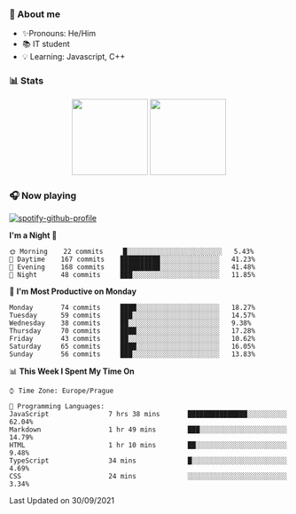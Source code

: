 ### 👋 About me

- ✨Pronouns: He/Him
- 📚 IT student
- 💡 Learning: Javascript, C++

### 📊 Stats
<p align="center">
  <img height="137px" src="https://github-readme-stats-ashy-seven.vercel.app/api?username=Nanoslav&count_private=true&theme=dark&show_icons=true" />
  <img height="137px" src="https://github-readme-stats-ashy-seven.vercel.app/api/top-langs?username=Nanoslav&count_private=true&layout=compact&theme=dark" />
</p>

### 🎧 Now playing
[![spotify-github-profile](https://spotify-github-profile.vercel.app/api/view?uid=g509347fts6blldcmm8uxhzib&cover_image=true&theme=novatorem)](https://spotify-github-profile.vercel.app/api/view?uid=g509347fts6blldcmm8uxhzib&redirect=true)

<!--START_SECTION:waka-->
**I'm a Night 🦉** 

```text
🌞 Morning    22 commits     █░░░░░░░░░░░░░░░░░░░░░░░░   5.43% 
🌆 Daytime    167 commits    ██████████░░░░░░░░░░░░░░░   41.23% 
🌃 Evening    168 commits    ██████████░░░░░░░░░░░░░░░   41.48% 
🌙 Night      48 commits     ███░░░░░░░░░░░░░░░░░░░░░░   11.85%

```
📅 **I'm Most Productive on Monday** 

```text
Monday       74 commits     ████░░░░░░░░░░░░░░░░░░░░░   18.27% 
Tuesday      59 commits     ███░░░░░░░░░░░░░░░░░░░░░░   14.57% 
Wednesday    38 commits     ██░░░░░░░░░░░░░░░░░░░░░░░   9.38% 
Thursday     70 commits     ████░░░░░░░░░░░░░░░░░░░░░   17.28% 
Friday       43 commits     ██░░░░░░░░░░░░░░░░░░░░░░░   10.62% 
Saturday     65 commits     ████░░░░░░░░░░░░░░░░░░░░░   16.05% 
Sunday       56 commits     ███░░░░░░░░░░░░░░░░░░░░░░   13.83%

```


📊 **This Week I Spent My Time On** 

```text
⌚︎ Time Zone: Europe/Prague

💬 Programming Languages: 
JavaScript               7 hrs 38 mins       ███████████████░░░░░░░░░░   62.04% 
Markdown                 1 hr 49 mins        ███░░░░░░░░░░░░░░░░░░░░░░   14.79% 
HTML                     1 hr 10 mins        ██░░░░░░░░░░░░░░░░░░░░░░░   9.48% 
TypeScript               34 mins             █░░░░░░░░░░░░░░░░░░░░░░░░   4.69% 
CSS                      24 mins             ░░░░░░░░░░░░░░░░░░░░░░░░░   3.34%

```


 Last Updated on 30/09/2021
<!--END_SECTION:waka-->

<!--
**Nanoslav/Nanoslav** is a ✨ _special_ ✨ repository because its `README.md` (this file) appears on your GitHub profile.

Here are some ideas to get you started:

- 🔭 I’m currently working on ...
- 🌱 I’m currently learning ...
- 👯 I’m looking to collaborate on ...
- 🤔 I’m looking for help with ...
- 💬 Ask me about ...
- 📫 How to reach me: ...
- 😄 Pronouns: ...
- ⚡ Fun fact: ...
-->
